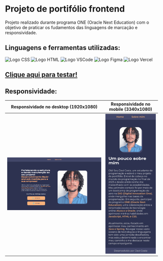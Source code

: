 # Projeto de portifólio frontend
Projeto realizado durante programa ONE (Oracle Next Education) com o objetivo de praticar os fudamentos das linguagens de marcação e responsividade.
## Linguagens e ferramentas utilizadas:
![Logo CSS](https://img.shields.io/badge/CSS3-1572B6?style=for-the-badge&logo=css3&logoColor=white)
![Logo HTML](https://img.shields.io/badge/HTML5-E34F26?style=for-the-badge&logo=html5&logoColor=white)
![Logo VSCode](https://img.shields.io/badge/VSCode-0078D4?style=for-the-badge&logo=visual%20studio%20code&logoColor=white)
![Logo Figma](https://img.shields.io/badge/Figma-F24E1E?style=for-the-badge&logo=figma&logoColor=white)
![Logo Vercel](https://img.shields.io/badge/Vercel-000000?style=for-the-badge&logo=vercel&logoColor=white)
## [Clique aqui para testar!](https://projeto-de-portifolio-theta.vercel.app)
## Responsividade:
| Responsividade no desktop (1920x1080) | Responsividade no mobile (3340x1080) |
|----------|----------|
| ![Desktop](/assets/imagem-readme-responsivo-desktop.png) | ![Mobile](/assets/Imagem-readme-responsivo-mobile.jpg) |


